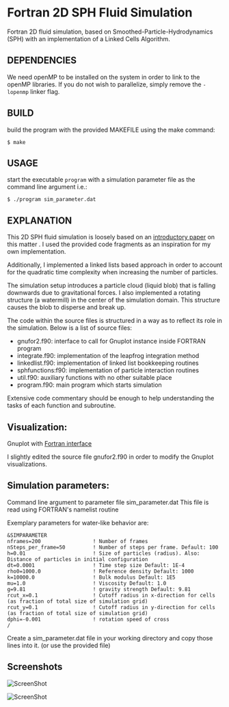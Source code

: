 # Fortran 2D SPH Fluid Simulation

Fortran 2D fluid simulation, based on Smoothed-Particle-Hydrodynamics (SPH) with an  implementation of a Linked Cells Algorithm.


## DEPENDENCIES

We need openMP to be installed on the system in order to link to the openMP libraries.
If you do not wish to parallelize, simply remove the `-lopenmp` linker flag.

## BUILD


build the program with the provided MAKEFILE using the make command:

```
$ make
```


## USAGE

start the executable `program` with a simulation parameter file as the command line argument
i.e.:
```
$ ./program sim_parameter.dat
```

## EXPLANATION

This 2D SPH fluid simulation is loosely based on an [introductory paper](http://www.cs.cornell.edu/~bindel/class/cs5220-f11/code/sph.pdf) on this matter . I used the provided code fragments as an inspiration for my own implementation.

Additionally, I implemented a linked lists based approach in order to account for the quadratic time complexity when increasing the number of particles.



The simulation setup introduces a particle cloud (liquid blob) that is falling downwards due to gravitational forces. I also implemented a rotating structure (a watermill) in the center of the simulation domain. This structure causes the blob to disperse and break up.



The code within the source files is structured in a way as to reflect its role in the simulation.
Below is a list of source files:

- gnufor2.f90: interface to call for Gnuplot instance inside FORTRAN program
- integrate.f90: implementation of the leapfrog integration method
- linkedlist.f90: implementation of linked list bookkeeping routines
- sphfunctions:f90: implementation of particle interaction routines
- util.f90: auxiliary functions with no other suitable place
- program.f90: main program which starts simulation

Extensive code commentary should be enough to help understanding the tasks of each function and subroutine.


## Visualization:

Gnuplot with [Fortran interface](http://www.math.yorku.ca/~akuznets/gnufor2/)

I slightly edited the source file gnufor2.f90 in order to modify the Gnuplot visualizations.


## Simulation parameters:

Command line argument to parameter file sim_parameter.dat
This file is read using FORTRAN's namelist routine

Exemplary parameters for water-like behavior are:
```
&SIMPARAMETER
nframes=200                 ! Number of frames
nSteps_per_frame=50         ! Number of steps per frame. Default: 100
h=0.01                      ! Size of particles (radius). Also: Distance of particles in initial configuration
dt=0.0001                   ! Time step size Default: 1E-4
rho0=1000.0                 ! Reference density Default: 1000
k=10000.0                   ! Bulk modulus Default: 1E5
mu=1.0                      ! Viscosity Default: 1.0
g=9.81                      ! gravity strength Default: 9.81
rcut_x=0.1                  ! Cutoff radius in x-direction for cells (as fraction of total size of simulation grid)
rcut_y=0.1                  ! Cutoff radius in y-direction for cells (as fraction of total size of simulation grid)
dphi=-0.001                 ! rotation speed of cross
/

```
Create a sim_parameter.dat file in your working directory and copy those lines into it.
(or use the provided file)

## Screenshots

![ScreenShot](https://raw.github.com/jzuern/sph-fluidsim-fortran/master/data/images/1.png)


![ScreenShot](https://raw.github.com/jzuern/sph-fluidsim-fortran/master/data/images/2.png)
